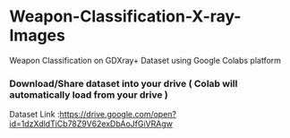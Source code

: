 # Weapon-Classification-X-ray-Images
Weapon Classification on GDXray+ Dataset using Google Colabs platform

### Download/Share dataset into your drive ( Colab will automatically load from your drive )

Dataset Link :https://drive.google.com/open?id=1dzXdldTiCb78Z9V62exDbAoJfGiVRAgw

